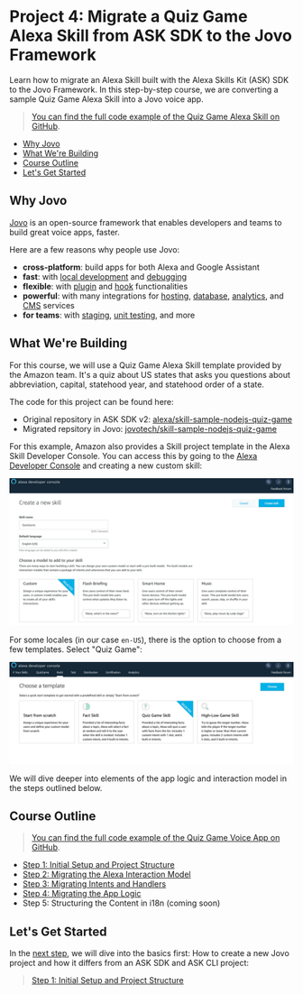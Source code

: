 # Project 4: Migrate a Quiz Game Alexa Skill from ASK SDK to the Jovo Framework

Learn how to migrate an Alexa Skill built with the Alexa Skills Kit (ASK) SDK to the Jovo Framework. In this step-by-step course, we are converting a sample  Quiz Game Alexa Skill into a Jovo voice app.

> [You can find the full code example of the Quiz Game Alexa Skill on GitHub](https://github.com/jovotech/skill-sample-nodejs-quiz-game/).

* [Why Jovo](#why-jovo)
* [What We're Building](#what-were-building)
* [Course Outline](#course-outline)
* [Let's Get Started](#lets-get-started)

## Why Jovo

[Jovo](https://www.jovo.tech) is an open-source framework that enables developers and teams to build great voice apps, faster.

Here are a few reasons why people use Jovo:
* **cross-platform**: build apps for both Alexa and Google Assistant
* **fast**: with [local development](https://www.jovo.tech/docs/jovo-webhook) and [debugging](https://www.jovo.tech/docs/debugger)
* **flexible**: with [plugin](https://www.jovo.tech/docs/plugins) and [hook](https://www.jovo.tech/docs/hooks) functionalities
* **powerful**: with many integrations for [hosting](https://www.jovo.tech/docs/hosting), [database](https://www.jovo.tech/docs/databases), [analytics](https://www.jovo.tech/docs/analytics), and [CMS](https://www.jovo.tech/docs/cms) services
* **for teams**: with [staging](https://www.jovo.tech/docs/project-js#stages), [unit testing](https://www.jovo.tech/docs/unit-testing), and more

## What We're Building

For this course, we will use a Quiz Game Alexa Skill template provided by the Amazon team. It's a quiz about US states that asks you questions about abbreviation, capital, statehood year, and statehood order of a state.

The code for this project can be found here:

* Original repository in ASK SDK v2: [alexa/skill-sample-nodejs-quiz-game](https://github.com/alexa/skill-sample-nodejs-quiz-game)
* Migrated repsitory in Jovo: [jovotech/skill-sample-nodejs-quiz-game](https://github.com/jovotech/skill-sample-nodejs-quiz-game/tree/jovo)

For this example, Amazon also provides a Skill project template in the Alexa Skill Developer Console. You can access this by going to the [Alexa Developer Console](https://developer.amazon.com/alexa/console/ask) and creating a new custom skill:

![Create a new Alexa Skill](./img/create-new-alexa-skill.jpg "Create a Custom Skill in the Alexa Developer Console")

For some locales (in our case `en-US`), there is the option to choose from a few templates. Select "Quiz Game":

![Quiz Game Alexa Skill Template](./img/alexa-quizgame-template.jpg "Create an Quiz Game Alexa Skill in the Alexa Developer Console")

We will dive deeper into elements of the app logic and interaction model in the steps outlined below.

## Course Outline

> [You can find the full code example of the Quiz Game Voice App on GitHub](https://github.com/jovotech/skill-sample-nodejs-quiz-game/).

* [Step 1: Initial Setup and Project Structure](./step-1-project-setup.md)
* [Step 2: Migrating the Alexa Interaction Model](./step-2-interaction-model.md)
* [Step 3: Migrating Intents and Handlers](./step-3-intents-handlers.md)
* [Step 4: Migrating the App Logic](./step-4-app-logic.md)
* Step 5: Structuring the Content in i18n (coming soon)


## Let's Get Started

In the [next step]((./step-1-project-setup.md)), we will dive into the basics first: How to create a new Jovo project and how it differs from an ASK SDK and ASK CLI project: 

> [Step 1: Initial Setup and Project Structure](./step-1-project-setup.md)



<!--[metadata]: { "description": "Learn how to migrate an Alexa Skill built with the Alexa Skills Kit (ASK) SDK to the Jovo Framework.", "author": "jan-koenig", "short-title": "Project 4: Migrate from ASK SDK to Jovo" }-->